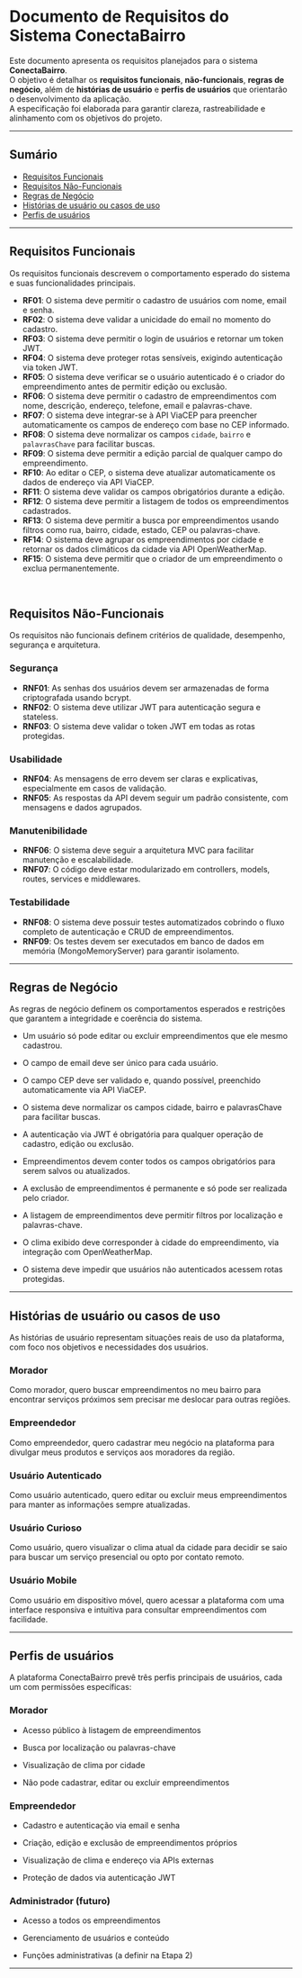 # Documento de Requisitos do Sistema ConectaBairro

Este documento apresenta os requisitos planejados para o sistema **ConectaBairro**.  
O objetivo é detalhar os **requisitos funcionais**, **não-funcionais**, **regras de negócio**, além de **histórias de usuário** e **perfis de usuários** que orientarão o desenvolvimento da aplicação.  
A especificação foi elaborada para garantir clareza, rastreabilidade e alinhamento com os objetivos do projeto.

---

## Sumário

- [Requisitos Funcionais](#requisitos-funcionais)
- [Requisitos Não-Funcionais](#requisitos-não-funcionais)
- [Regras de Negócio](#regras-de-negócio)
- [Histórias de usuário ou casos de uso](#histórias-de-usuário-ou-casos-de-uso)
- [Perfis de usuários](#perfis-de-usuários)

---

## Requisitos Funcionais

Os requisitos funcionais descrevem o comportamento esperado do sistema e suas funcionalidades principais.

- **RF01**: O sistema deve permitir o cadastro de usuários com nome, email e senha.  
- **RF02**: O sistema deve validar a unicidade do email no momento do cadastro.  
- **RF03**: O sistema deve permitir o login de usuários e retornar um token JWT.  
- **RF04**: O sistema deve proteger rotas sensíveis, exigindo autenticação via token JWT.  
- **RF05**: O sistema deve verificar se o usuário autenticado é o criador do empreendimento antes de permitir edição ou exclusão.  
- **RF06**: O sistema deve permitir o cadastro de empreendimentos com nome, descrição, endereço, telefone, email e palavras-chave.  
- **RF07**: O sistema deve integrar-se à API ViaCEP para preencher automaticamente os campos de endereço com base no CEP informado.  
- **RF08**: O sistema deve normalizar os campos `cidade`, `bairro` e `palavrasChave` para facilitar buscas.  
- **RF09**: O sistema deve permitir a edição parcial de qualquer campo do empreendimento.  
- **RF10**: Ao editar o CEP, o sistema deve atualizar automaticamente os dados de endereço via API ViaCEP.  
- **RF11**: O sistema deve validar os campos obrigatórios durante a edição.  
- **RF12**: O sistema deve permitir a listagem de todos os empreendimentos cadastrados.  
- **RF13**: O sistema deve permitir a busca por empreendimentos usando filtros como rua, bairro, cidade, estado, CEP ou palavras-chave.  
- **RF14**: O sistema deve agrupar os empreendimentos por cidade e retornar os dados climáticos da cidade via API OpenWeatherMap.  
- **RF15**: O sistema deve permitir que o criador de um empreendimento o exclua permanentemente.
<br>

## Requisitos Não-Funcionais

Os requisitos não funcionais definem critérios de qualidade, desempenho, segurança e arquitetura.

### Segurança

- **RNF01**: As senhas dos usuários devem ser armazenadas de forma criptografada usando bcrypt.  
- **RNF02**: O sistema deve utilizar JWT para autenticação segura e stateless.  
- **RNF03**: O sistema deve validar o token JWT em todas as rotas protegidas.  

### Usabilidade

- **RNF04**: As mensagens de erro devem ser claras e explicativas, especialmente em casos de validação.  
- **RNF05**: As respostas da API devem seguir um padrão consistente, com mensagens e dados agrupados.  

### Manutenibilidade

- **RNF06**: O sistema deve seguir a arquitetura MVC para facilitar manutenção e escalabilidade.  
- **RNF07**: O código deve estar modularizado em controllers, models, routes, services e middlewares.  

### Testabilidade

- **RNF08**: O sistema deve possuir testes automatizados cobrindo o fluxo completo de autenticação e CRUD de empreendimentos.  
- **RNF09**: Os testes devem ser executados em banco de dados em memória (MongoMemoryServer) para garantir isolamento.  

---

## Regras de Negócio

As regras de negócio definem os comportamentos esperados e restrições que garantem a integridade e coerência do sistema.

- Um usuário só pode editar ou excluir empreendimentos que ele mesmo cadastrou.

- O campo de email deve ser único para cada usuário.

- O campo CEP deve ser validado e, quando possível, preenchido automaticamente via API ViaCEP.

- O sistema deve normalizar os campos cidade, bairro e palavrasChave para facilitar buscas.

- A autenticação via JWT é obrigatória para qualquer operação de cadastro, edição ou exclusão.

- Empreendimentos devem conter todos os campos obrigatórios para serem salvos ou atualizados.

- A exclusão de empreendimentos é permanente e só pode ser realizada pelo criador.

- A listagem de empreendimentos deve permitir filtros por localização e palavras-chave.

- O clima exibido deve corresponder à cidade do empreendimento, via integração com OpenWeatherMap.

- O sistema deve impedir que usuários não autenticados acessem rotas protegidas.

---

## Histórias de usuário ou casos de uso

As histórias de usuário representam situações reais de uso da plataforma, com foco nos objetivos e necessidades dos usuários.

### Morador

Como morador, quero buscar empreendimentos no meu bairro para encontrar serviços próximos sem precisar me deslocar para outras regiões.

### Empreendedor

Como empreendedor, quero cadastrar meu negócio na plataforma para divulgar meus produtos e serviços aos moradores da região.

### Usuário Autenticado

Como usuário autenticado, quero editar ou excluir meus empreendimentos para manter as informações sempre atualizadas.

### Usuário Curioso

Como usuário, quero visualizar o clima atual da cidade para decidir se saio para buscar um serviço presencial ou opto por contato remoto.

### Usuário Mobile

Como usuário em dispositivo móvel, quero acessar a plataforma com uma interface responsiva e intuitiva para consultar empreendimentos com facilidade.

---

## Perfis de usuários

A plataforma ConectaBairro prevê três perfis principais de usuários, cada um com permissões específicas:

### Morador

- Acesso público à listagem de empreendimentos

- Busca por localização ou palavras-chave

- Visualização de clima por cidade

- Não pode cadastrar, editar ou excluir empreendimentos

### Empreendedor

- Cadastro e autenticação via email e senha

- Criação, edição e exclusão de empreendimentos próprios

- Visualização de clima e endereço via APIs externas

- Proteção de dados via autenticação JWT

### Administrador (futuro)

- Acesso a todos os empreendimentos

- Gerenciamento de usuários e conteúdo

- Funções administrativas (a definir na Etapa 2)

---